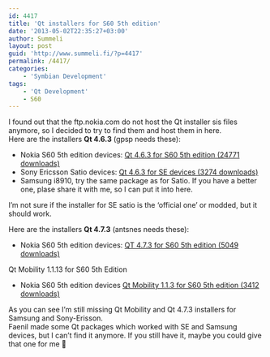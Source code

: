 ```yaml
---
id: 4417
title: 'Qt installers for S60 5th edition'
date: '2013-05-02T22:35:27+03:00'
author: Summeli
layout: post
guid: 'http://www.summeli.fi/?p=4417'
permalink: /4417/
categories:
    - 'Symbian Development'
tags:
    - 'Qt Development'
    - S60
---
```


I found out that the ftp.nokia.com do not host the Qt installer sis files anymore, so I decided to try to find them and host them in here.  
Here are the installers **Qt 4.6.3** (gpsp needs these):

- Nokia S60 5th edition devices: [ Qt 4.6.3 for S60 5th edition (24771 downloads) ](/jekyll-export/wp-content/uploads/downloads/2013/04/qt-4.6.3_s60_5th_edition.sis)
- Sony Ericsson Satio devices: [ Qt 4.6.3 for SE devices (3274 downloads) ](/jekyll-export/wp-content/uploads/downloads/2013/04/qt_installer_463_se_s60_5th.sis)
- Samsung i8910, try the same package as for Satio. If you have a better one, plase share it with me, so I can put it into here.

I’m not sure if the installer for SE satio is the ‘official one’ or modded, but it should work.   
  
Here are the installers **Qt 4.7.3** (antsnes needs these):    

- Nokia S60 5th edition devices: [ QT 4.7.3 for S60 5th edition (5049 downloads) ](/jekyll-export/wp-content/uploads/downloads/2013/05/Qt-4.7.3-for-S605th.sis)    

Qt Mobility 1.1.13 for S60 5th Edition   

- Nokia S60 5th edition devices [Qt Mobility 1.1.3 for S60 5th edition (3412 downloads) ](/jekyll-export/wp-content/uploads/downloads/2013/05/QtMobility-1.1.3-for-S60v5.sis)   

As you can see I’m still missing Qt Mobility and Qt 4.7.3 installers for Samsung and Sony-Erisson.  
Faenil made some Qt packages which worked with SE and Samsung devices, but I can’t find it anymore. If you still have it, maybe you could give that one for me 🙂